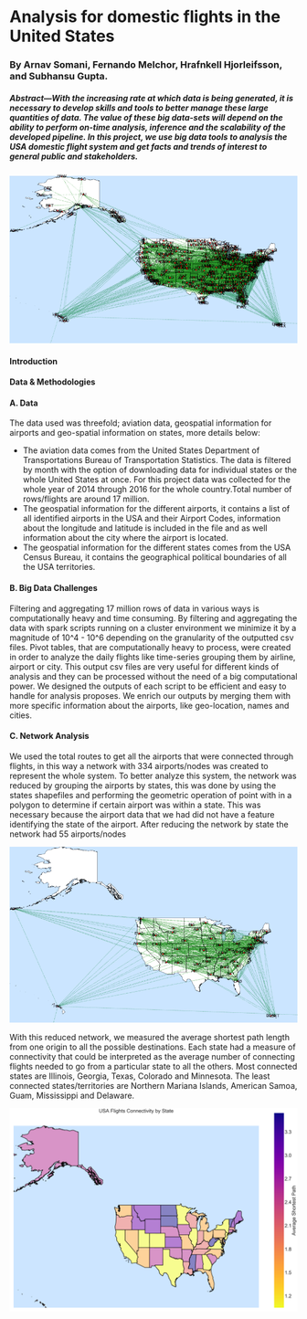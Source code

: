 # Analysis for domestic flights in the United States


### By Arnav Somani, Fernando Melchor, Hrafnkell Hjorleifsson, and Subhansu Gupta.

##### Abstract—With the increasing rate at which data is being generated, it is necessary to develop skills and tools to better manage these large quantities of data. The value of these big data-sets will depend on the ability to perform on-time analysis, inference and the scalability of the developed pipeline. In this project, we use big data tools to analysis the USA domestic flight system and get facts and trends of interest to general public and stakeholders.



<img src="/Images/test.png" width="808">








#### Introduction

#### Data & Methodologies


#### A. Data
The data used was threefold; aviation data, geospatial information for airports and geo-spatial information on states, more details below:
*	The aviation data comes from the United States Department of Transportations Bureau of Transportation Statistics. The data is filtered by month with the option of downloading data for individual states or the whole United States at once. For this project data was collected for the whole year of 2014 through 2016 for the whole country.Total number of rows/flights are around 17 million.
*	The geospatial information for the different airports, it contains a list of all identified airports in the USA and their Airport Codes, information about the longitude and latitude is included in the file and as well information about the city where the airport is located.
*	The geospatial information for the different states comes from the USA Census Bureau, it contains the geographical political boundaries of all the USA territories. 


#### B. Big Data Challenges
Filtering and aggregating 17 million rows of data in various ways is computationally heavy and time consuming. By filtering and aggregating the data with spark scripts running on a cluster environment we minimize it by a magnitude of 10^4 - 10^6 depending on the granularity of the outputted csv files.
Pivot tables, that are computationally heavy to process, were created in order to analyze the daily flights like time-series grouping them by airline, airport or city. This output csv files are very useful for different kinds of analysis and they can be processed without the need of a big computational power. 
We designed the outputs of each script to be efficient and easy to handle for analysis proposes. We enrich our outputs by merging them with more specific information about the airports, like geo-location, names and cities.


#### C. Network Analysis 

We used the total routes to get all the airports that were connected through flights, in this way a network with 334 airports/nodes was created to represent the whole system. To better analyze this system, the network was reduced by grouping the airports by states, this was done by using the states shapefiles and performing the geometric operation of point with in a polygon to determine if certain airport was within a state. This was necessary because the airport data that we had did not have a feature identifying the state of the airport. After reducing the network by state the network had 55 airports/nodes 


<img src="/Images/test2.png" width="808">


With this reduced network, we measured the average shortest path length from one origin to all the possible destinations. Each state had a measure of connectivity that could be interpreted as the average number of connecting flights needed to go from a particular state to all the others. Most connected states are Illinois, Georgia, Texas, Colorado and Minnesota. The least connected states/territories are Northern Mariana Islands, American Samoa, Guam, Mississippi and Delaware.


<img src="/Images/connectivity_score2.png" width="808">

